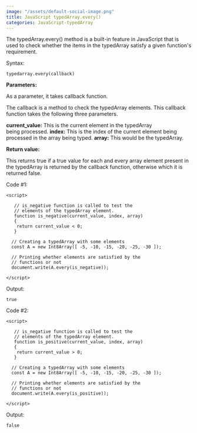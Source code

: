 ```yaml
---
image: "/assets/default-social-image.png"
title: JavaScript typedArray.every()
categories: JavaScript-typedArray
---
```


The typedArray.every() method is a built-in feature in JavaScript that is used to check whether the items in the typedArray satisfy a given function's requirement.

Syntax:

`typedarray.every(callback)`

**Parameters:**

As a parameter, it takes callback function.

The callback is a method to check the typedArray elements. This callback function takes the following three parameters.

**current_value:** This is the current element in the typedArray being processed.
**index:** This is the index of the current element being processed in the array being typed.
**array:** This would be the typedArray.

**Return value:**

This returns true if a true value for each and every array element present in the typedArray is returned by the callback function, otherwise which it is returned false.

Code #1:

```
<script> 
  
   // is_negative function is called to test the 
   // elements of the typedArray element. 
   function is_negative(current_value, index, array) 
   { 
    return current_value < 0; 
   } 
  
  // Creating a typedArray with some elements 
  const A = new Int8Array([ -5, -10, -15, -20, -25, -30 ]); 
  
  // Printing whether elements are satisfied by the 
  // functions or not 
  document.write(A.every(is_negative)); 
    
</script> 
```

Output:

`true`

Code #2:

```
<script> 
  
   // is_negative function is called to test the 
   // elements of the typedArray element. 
   function is_positive(current_value, index, array) 
   { 
    return current_value > 0; 
   } 
  
  // Creating a typedArray with some elements 
  const A = new Int8Array([ -5, -10, -15, -20, -25, -30 ]); 
  
  // Printing whether elements are satisfied by the 
  // functions or not 
  document.write(A.every(is_positive)); 
    
</script> 
```

Output:

`false`